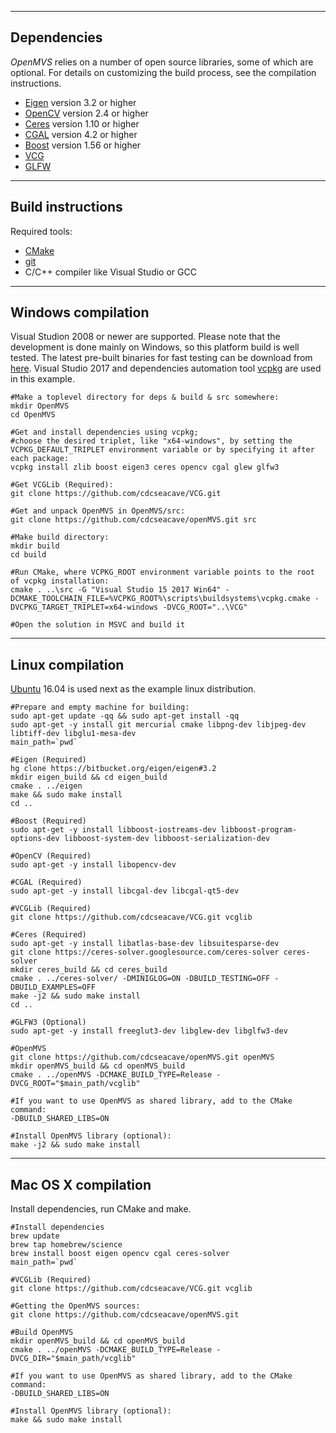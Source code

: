 ------------
Dependencies
------------

*OpenMVS* relies on a number of open source libraries, some of which are optional. For details on customizing the build process, see the compilation instructions.
* [Eigen](http://eigen.tuxfamily.org) version 3.2 or higher
* [OpenCV](http://opencv.org) version 2.4 or higher
* [Ceres](http://ceres-solver.org) version 1.10 or higher
* [CGAL](http://www.cgal.org) version 4.2 or higher
* [Boost](http://www.boost.org) version 1.56 or higher
* [VCG](http://vcg.isti.cnr.it/vcglib)
* [GLFW](http://www.glfw.org)

------------------
Build instructions
------------------

Required tools:
* [CMake](http://www.cmake.org)
* [git](https://git-scm.com)
* C/C++ compiler like Visual Studio or GCC

-------------------
Windows compilation
-------------------

Visual Studion 2008 or newer are supported. Please note that the development is done mainly on Windows, so this platform build is well tested. The latest pre-built binaries for fast testing can be download from [here](https://github.com/cdcseacave/openMVS_sample/releases/latest). Visual Studio 2017 and dependencies automation tool [vcpkg](https://github.com/Microsoft/vcpkg) are used in this example.

```
#Make a toplevel directory for deps & build & src somewhere:
mkdir OpenMVS
cd OpenMVS

#Get and install dependencies using vcpkg;
#choose the desired triplet, like "x64-windows", by setting the VCPKG_DEFAULT_TRIPLET environment variable or by specifying it after each package:
vcpkg install zlib boost eigen3 ceres opencv cgal glew glfw3

#Get VCGLib (Required):
git clone https://github.com/cdcseacave/VCG.git

#Get and unpack OpenMVS in OpenMVS/src:
git clone https://github.com/cdcseacave/openMVS.git src

#Make build directory:
mkdir build
cd build

#Run CMake, where VCPKG_ROOT environment variable points to the root of vcpkg installation:
cmake . ..\src -G "Visual Studio 15 2017 Win64" -DCMAKE_TOOLCHAIN_FILE=%VCPKG_ROOT%\scripts\buildsystems\vcpkg.cmake -DVCPKG_TARGET_TRIPLET=x64-windows -DVCG_ROOT="..\VCG"

#Open the solution in MSVC and build it
```

-----------------
Linux compilation
-----------------

[Ubuntu](http://www.ubuntu.com) 16.04 is used next as the example linux distribution.

```
#Prepare and empty machine for building:
sudo apt-get update -qq && sudo apt-get install -qq
sudo apt-get -y install git mercurial cmake libpng-dev libjpeg-dev libtiff-dev libglu1-mesa-dev
main_path=`pwd`

#Eigen (Required)
hg clone https://bitbucket.org/eigen/eigen#3.2
mkdir eigen_build && cd eigen_build
cmake . ../eigen
make && sudo make install
cd ..

#Boost (Required)
sudo apt-get -y install libboost-iostreams-dev libboost-program-options-dev libboost-system-dev libboost-serialization-dev

#OpenCV (Required)
sudo apt-get -y install libopencv-dev

#CGAL (Required)
sudo apt-get -y install libcgal-dev libcgal-qt5-dev

#VCGLib (Required)
git clone https://github.com/cdcseacave/VCG.git vcglib

#Ceres (Required)
sudo apt-get -y install libatlas-base-dev libsuitesparse-dev
git clone https://ceres-solver.googlesource.com/ceres-solver ceres-solver
mkdir ceres_build && cd ceres_build
cmake . ../ceres-solver/ -DMINIGLOG=ON -DBUILD_TESTING=OFF -DBUILD_EXAMPLES=OFF
make -j2 && sudo make install
cd ..

#GLFW3 (Optional)
sudo apt-get -y install freeglut3-dev libglew-dev libglfw3-dev

#OpenMVS
git clone https://github.com/cdcseacave/openMVS.git openMVS
mkdir openMVS_build && cd openMVS_build
cmake . ../openMVS -DCMAKE_BUILD_TYPE=Release -DVCG_ROOT="$main_path/vcglib"

#If you want to use OpenMVS as shared library, add to the CMake command:
-DBUILD_SHARED_LIBS=ON

#Install OpenMVS library (optional):
make -j2 && sudo make install
```

--------------------
Mac OS X compilation
--------------------

Install dependencies, run CMake and make.

```
#Install dependencies
brew update
brew tap homebrew/science
brew install boost eigen opencv cgal ceres-solver
main_path=`pwd`

#VCGLib (Required)
git clone https://github.com/cdcseacave/VCG.git vcglib

#Getting the OpenMVS sources:
git clone https://github.com/cdcseacave/openMVS.git

#Build OpenMVS
mkdir openMVS_build && cd openMVS_build
cmake . ../openMVS -DCMAKE_BUILD_TYPE=Release -DVCG_DIR="$main_path/vcglib"

#If you want to use OpenMVS as shared library, add to the CMake command:
-DBUILD_SHARED_LIBS=ON

#Install OpenMVS library (optional):
make && sudo make install
```

